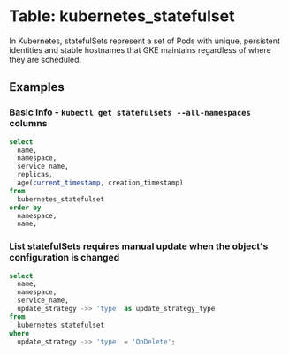 # Table: kubernetes_statefulset

In Kubernetes, statefulSets represent a set of Pods with unique, persistent identities and stable hostnames that GKE maintains regardless of where they are scheduled.

## Examples

### Basic Info - `kubectl get statefulsets --all-namespaces` columns

```sql
select
  name,
  namespace,
  service_name,
  replicas,
  age(current_timestamp, creation_timestamp)
from
  kubernetes_statefulset
order by
  namespace,
  name;
```

### List statefulSets requires manual update when the object's configuration is changed

```sql
select
  name,
  namespace,
  service_name,
  update_strategy ->> 'type' as update_strategy_type
from
  kubernetes_statefulset
where
  update_strategy ->> 'type' = 'OnDelete';
```

